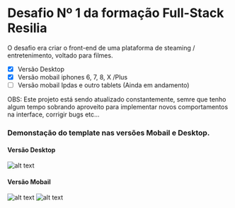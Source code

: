 # Desafio Nº 1 da formação Full-Stack Resilia

O desafio era criar o front-end de uma plataforma de steaming / entretenimento, voltado para filmes.

- [x] Versão Desktop
- [x] Versão mobail iphones 6, 7, 8, X /Plus
- [ ] Versão mobail Ipdas e outro tablets (Ainda em andamento)

OBS: Este projeto está sendo atualizado constantemente, semre que tenho algum tempo sobrando aproveito para
implementar novos comportamentos na interface, corrigir bugs etc...

### Demonstação do template nas versões Mobail e Desktop.

#### Versão Desktop
![alt text](img/githubAssets/gif-resiliaflix-desktop-version.gif)


#### Versão Mobail
![alt text](img/githubAssets/git-resilia-flix-mobail.gif)       ![alt text](img/githubAssets/menu-mobail.gif)